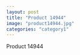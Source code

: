 ```yaml
---
layout: post
title: "Product 14944"
image: "product14944.jpg"
categories: "category1"
---
```

Product 14944
